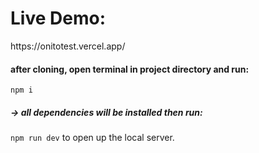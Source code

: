 <h1>Live Demo: </h1>
<a>https://onitotest.vercel.app/<a>

<h4>after cloning, open terminal in project directory and run:</h4>
  <code>npm i</code>
  <h5>-> all dependencies will be installed then run:</h5>
  <code>npm run dev</code> to open up the local server.
  

